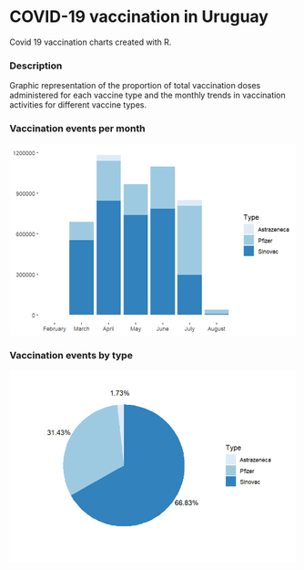 # COVID-19 vaccination in Uruguay

Covid 19 vaccination charts created with R.

### Description

Graphic representation of the proportion of total vaccination doses administered for each vaccine type and the monthly trends in vaccination activities for different vaccine types.

### Vaccination events per month
![Vaccination events per month](vaccination_events_per_month.png "Vaccination events per month")

### Vaccination events by type
![Total events by type](total_events_by_type.png "Total events by type")